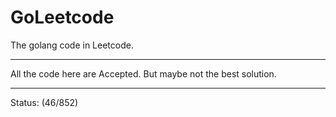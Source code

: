 # GoLeetcode
The golang code in Leetcode.

-----

All the code here are Accepted. But maybe not the best solution.

-----
Status: (46/852)
